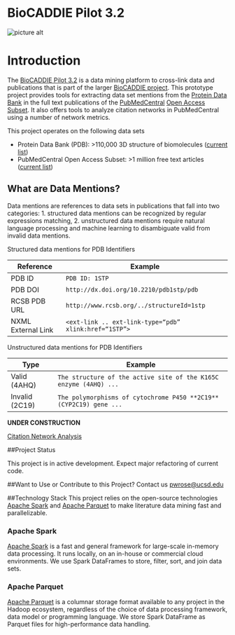 BioCADDIE Pilot 3.2
====

![picture alt](https://github.com/rcsb/BioCaddiePilot32/blob/master/src/main/resources/biocaddie-logo.png)

# Introduction

The [BioCADDIE Pilot 3.2](https://biocaddie.org/group/pilot-project/pilot-project-3-2-development-citation-and-data-access-metrics-applied-rcsb/) is a data mining platform to cross-link data and publications that is part of the larger [BioCADDIE project](https://biocaddie.org/). This prototype project provides tools for extracting data set mentions from the [Protein Data Bank](http://www.rcsb.org/) in the full text publications of the [PubMedCentral](http://www.ncbi.nlm.nih.gov/pmc/) [Open Access Subset](http://www.ncbi.nlm.nih.gov/pmc/tools/openftlist/). It also offers tools to analyze citation networks in PubMedCentral using a number of network metrics.

This project operates on the following data sets

* Protein Data Bank (PDB): >110,000 3D structure of biomolecules ([current list](http://www.rcsb.org/pdb/results/results.do?qrid=E5798DC6&tabtoshow=Current))
* PubMedCentral Open Access Subset: >1 million free text articles ([current list](http://www.ncbi.nlm.nih.gov/pmc/?term=open+access[filter]))

## What are Data Mentions?

Data mentions are references to data sets in publications that fall into two categories: 1. structured data mentions can be recognized by regular expressions matching, 2. unstructured data mentions require natural language processing and machine learning to disambiguate valid from invalid data mentions.

Structured data mentions for PDB Identifiers

Reference          | Example
------------------ |---------
PDB ID             | `PDB ID: 1STP`
PDB DOI            | `http://dx.doi.org/10.2210/pdb1stp/pdb`
RCSB PDB URL       | `http://www.rcsb.org/../structureId=1stp`
NXML External Link | `<ext-link .. ext-link-type=“pdb” xlink:href=“1STP”>`


Unstructured data mentions for PDB Identifiers

Type                | Example
------------------- | -------------
Valid (4AHQ)        | `The structure of the active site of the K165C enzyme (4AHQ) ...`
Invalid (2C19)      | `The polymorphisms of cytochrome P450 **2C19** (CYP2C19) gene ...`



**UNDER CONSTRUCTION**

[Citation Network Analysis](https://github.com/rcsb/BioCaddiePilot32/blob/master/src/main/java/NetworkAnalysis.md)

##Project Status

This project is in active development. Expect major refactoring of current code.

##Want to Use or Contribute to this Project?
Contact us <pwrose@ucsd.edu>

##Technology Stack
This project relies on the open-source technologies [Apache Spark][Spark] and [Apache Parquet][Parquet] to make literature data mining fast and parallelizable.

### Apache Spark

[Apache Spark][Spark] is a fast and general framework for large-scale in-memory data processing. It runs locally, on an in-house or commercial cloud environments. We use Spark DataFrames to store, filter, sort, and join data sets.

### Apache Parquet

[Apache Parquet][Parquet] is a columnar storage format available to any project in the Hadoop ecosystem, regardless of the choice of data processing framework, data model or programming language. We store Spark DataFrame as Parquet files for high-performance data handling.

[Spark]: https://spark.apache.org/
[Parquet]: https://parquet.apache.org/

